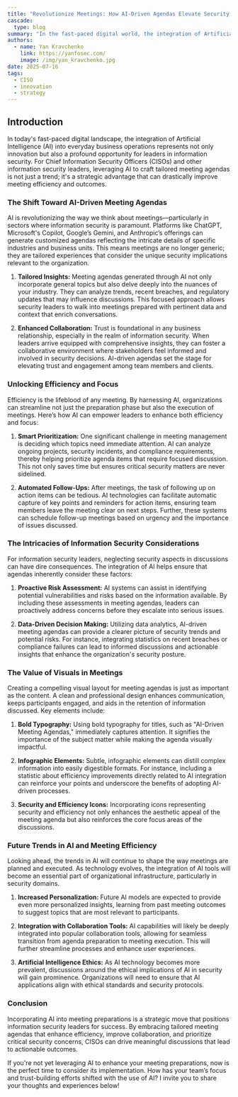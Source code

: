 ```yaml
---
title: "Revolutionize Meetings: How AI-Driven Agendas Elevate Security & Collaboration"
cascade: 
  type: blog
summary: "In the fast-paced digital world, the integration of Artificial Intelligence (AI) in business operations presents an unparalleled opportunity for information security leaders, particularly Chief Information Security Officers (CISOs), to enhance meeting effectiveness. AI tools such as ChatGPT and Microsoft’s Copilot enable the creation of tailored meeting agendas that address specific industry needs and security implications, which significantly improves discussion quality.  These AI-generated agendas deliver targeted insights on recent breaches and regulatory updates, fostering a collaborative environment among stakeholders. By promoting smart prioritization of critical topics and automating follow-ups, AI streamlines both preparation and execution of meetings, ensuring all security concerns are addressed proactively."
authors: 
  - name: Yan Kravchenko
    link: https://yanfosec.com/
    image: /img/yan_kravchenko.jpg
date: 2025-07-16
tags:
  - CISO
  - innovation
  - strategy
---
```


## Introduction

 In today's fast-paced digital landscape, the integration of Artificial Intelligence (AI) into everyday business operations represents not only innovation but also a profound opportunity for leaders in information security. For Chief Information Security Officers (CISOs) and other information security leaders, leveraging AI to craft tailored meeting agendas is not just a trend; it's a strategic advantage that can drastically improve meeting efficiency and outcomes.

### The Shift Toward AI-Driven Meeting Agendas

AI is revolutionizing the way we think about meetings—particularly in sectors where information security is paramount. Platforms like ChatGPT, Microsoft's Copilot, Google’s Gemini, and Anthropic’s offerings can generate customized agendas reflecting the intricate details of specific industries and business units. This means meetings are no longer generic; they are tailored experiences that consider the unique security implications relevant to the organization.

1. **Tailored Insights:**
   Meeting agendas generated through AI not only incorporate general topics but also delve deeply into the nuances of your industry. They can analyze trends, recent breaches, and regulatory updates that may influence discussions. This focused approach allows security leaders to walk into meetings prepared with pertinent data and context that enrich conversations.

2. **Enhanced Collaboration:**
   Trust is foundational in any business relationship, especially in the realm of information security. When leaders arrive equipped with comprehensive insights, they can foster a collaborative environment where stakeholders feel informed and involved in security decisions. AI-driven agendas set the stage for elevating trust and engagement among team members and clients.

### Unlocking Efficiency and Focus

Efficiency is the lifeblood of any meeting. By harnessing AI, organizations can streamline not just the preparation phase but also the execution of meetings. Here’s how AI can empower leaders to enhance both efficiency and focus:

1. **Smart Prioritization:**
   One significant challenge in meeting management is deciding which topics need immediate attention. AI can analyze ongoing projects, security incidents, and compliance requirements, thereby helping prioritize agenda items that require focused discussion. This not only saves time but ensures critical security matters are never sidelined.

2. **Automated Follow-Ups:**
   After meetings, the task of following up on action items can be tedious. AI technologies can facilitate automatic capture of key points and reminders for action items, ensuring team members leave the meeting clear on next steps. Further, these systems can schedule follow-up meetings based on urgency and the importance of issues discussed.

### The Intricacies of Information Security Considerations

For information security leaders, neglecting security aspects in discussions can have dire consequences. The integration of AI helps ensure that agendas inherently consider these factors:

1. **Proactive Risk Assessment:**
   AI systems can assist in identifying potential vulnerabilities and risks based on the information available. By including these assessments in meeting agendas, leaders can proactively address concerns before they escalate into serious issues.

2. **Data-Driven Decision Making:**
   Utilizing data analytics, AI-driven meeting agendas can provide a clearer picture of security trends and potential risks. For instance, integrating statistics on recent breaches or compliance failures can lead to informed discussions and actionable insights that enhance the organization's security posture.

### The Value of Visuals in Meetings

Creating a compelling visual layout for meeting agendas is just as important as the content. A clean and professional design enhances communication, keeps participants engaged, and aids in the retention of information discussed. Key elements include:

1. **Bold Typography:**
   Using bold typography for titles, such as "AI-Driven Meeting Agendas," immediately captures attention. It signifies the importance of the subject matter while making the agenda visually impactful.

2. **Infographic Elements:**
   Subtle, infographic elements can distill complex information into easily digestible formats. For instance, including a statistic about efficiency improvements directly related to AI integration can reinforce your points and underscore the benefits of adopting AI-driven processes.

3. **Security and Efficiency Icons:**
   Incorporating icons representing security and efficiency not only enhances the aesthetic appeal of the meeting agenda but also reinforces the core focus areas of the discussions.

### Future Trends in AI and Meeting Efficiency

Looking ahead, the trends in AI will continue to shape the way meetings are planned and executed. As technology evolves, the integration of AI tools will become an essential part of organizational infrastructure, particularly in security domains.

1. **Increased Personalization:**
   Future AI models are expected to provide even more personalized insights, learning from past meeting outcomes to suggest topics that are most relevant to participants.

2. **Integration with Collaboration Tools:**
   AI capabilities will likely be deeply integrated into popular collaboration tools, allowing for seamless transition from agenda preparation to meeting execution. This will further streamline processes and enhance user experiences.

3. **Artificial Intelligence Ethics:**
   As AI technology becomes more prevalent, discussions around the ethical implications of AI in security will gain prominence. Organizations will need to ensure that AI applications align with ethical standards and security protocols.

### Conclusion

Incorporating AI into meeting preparations is a strategic move that positions information security leaders for success. By embracing tailored meeting agendas that enhance efficiency, improve collaboration, and prioritize critical security concerns, CISOs can drive meaningful discussions that lead to actionable outcomes.

If you're not yet leveraging AI to enhance your meeting preparations, now is the perfect time to consider its implementation. How has your team’s focus and trust-building efforts shifted with the use of AI? I invite you to share your thoughts and experiences below!